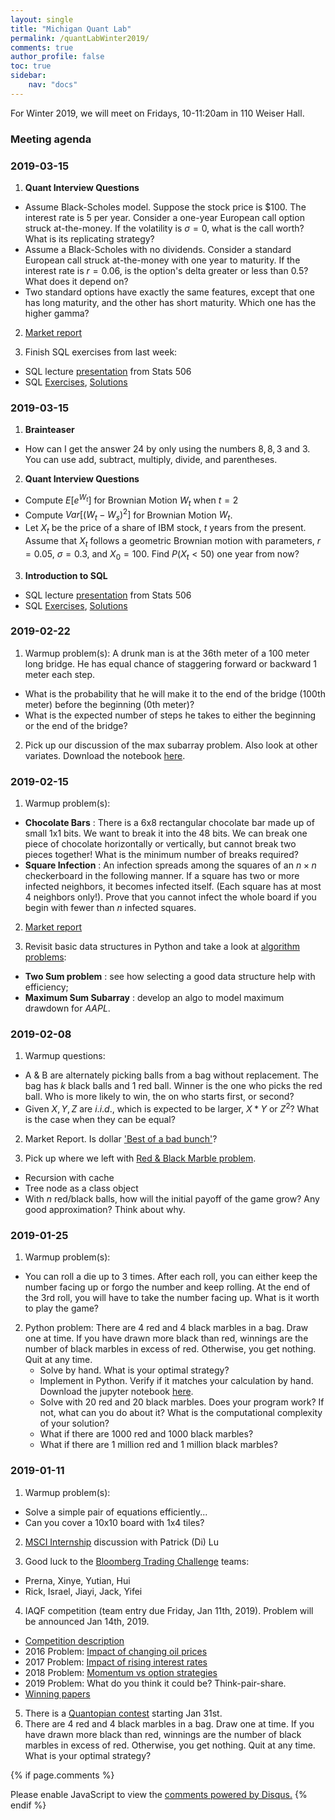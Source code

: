 ```yaml
---
layout: single
title: "Michigan Quant Lab"
permalink: /quantLabWinter2019/
comments: true
author_profile: false
toc: true
sidebar:
    nav: "docs"
---
```

For Winter 2019, we will meet on Fridays, 10-11:20am in 110 Weiser Hall.

### Meeting agenda
### 2019-03-15
1. **Quant Interview Questions**
- Assume Black-Scholes model. Suppose the stock price is $\$100$. The interest rate is $5%$ per year. Consider a one-year European call option struck at-the-money. If the volatility is $\sigma = 0$, what is the call worth? What is its replicating strategy?
- Assume a Black-Scholes with no dividends. Consider a standard European call struck at-the-money with one year to maturity. If the interest rate is $r = 0.06$, is the option's delta greater or less than $0.5$? What does it depend on?
- Two standard options have exactly the same features, except that one has long maturity, and the other has short maturity. Which one has the higher gamma?

2. [Market report](https://drive.google.com/open?id=1lxRv4fUasbsgDnAK3cre2_3LtoSLaOJX)

3. Finish SQL exercises from last week:
  - SQL lecture [presentation](https://jbhender.github.io/Stats506/F18/Intro_to_SQL.html) from Stats 506
  - SQL [Exercises](https://drive.google.com/file/d/17wOqwUBZIrp_CuQEEcnGBUI8gP7nAlwB/view?usp=sharing), [Solutions]()



### 2019-03-15
1. **Brainteaser**
- How can I get the answer $24$ by only using the numbers $8, 8, 3$ and $3$. You can use add, subtract, multiply, divide, and parentheses.

2. **Quant Interview Questions**
- Compute $E[e^{W_t}]$ for Brownian Motion $W_t$ when $t = 2$
- Compute $Var[(W_t - W_s)^2]$ for Brownian Motion $W_t$.
- Let $X_t$ be the price of a share of IBM stock, $t$ years from the present. Assume that $X_t$ follows a geometric Brownian motion with parameters, $r = 0.05$, $\sigma = 0.3$, and $X_0 = 100$. Find $P(X_t < 50)$ one year from now?

3. **Introduction to SQL**
  - SQL lecture [presentation](https://jbhender.github.io/Stats506/F18/Intro_to_SQL.html) from Stats 506
  - SQL [Exercises](https://drive.google.com/file/d/17wOqwUBZIrp_CuQEEcnGBUI8gP7nAlwB/view?usp=sharing), [Solutions]()

### 2019-02-22
1. Warmup problem(s):
A drunk man is at the $36$th meter of a $100$ meter long bridge. He has equal chance of staggering forward or backward $1$ meter each step. 
- What is the probability that he will make it to the end of the bridge ($100$th meter) before the beginning ($0$th meter)? 
- What is the expected number of steps he takes to either the beginning or the end of the bridge?

2. Pick up our discussion of the max subarray problem. Also look at other variates. Download the notebook [here](https://nbviewer.jupyter.org/github/dlu-umich/dlu-umich.github.io/blob/master/friday-workshop/Basic%20Data%20Structure%20%26%20Algo.ipynb).

### 2019-02-15
1. Warmup problem(s):
- **Chocolate Bars** : There is a $6$x$8$ rectangular chocolate bar made up of small $1$x$1$ bits. We want to break it into the $48$ bits. We can break one piece of chocolate horizontally or vertically, but cannot break two pieces together! What is the minimum number of breaks required?
- **Square Infection** : An infection spreads among the squares of an $n\times n$ checkerboard in the following manner. If a square has two or more infected neighbors, it becomes infected itself. (Each square has at most $4$ neighbors only!). Prove that you cannot infect the whole board if you begin with fewer than $n$ infected squares.

2. [Market report](https://drive.google.com/open?id=1TQY6seONGz4L1ALpk2x3g5QOm_WrDY_5)

3. Revisit basic data structures in Python and take a look at [algorithm problems](https://nbviewer.jupyter.org/github/dlu-umich/dlu-umich.github.io/blob/master/friday-workshop/Basic%20Data%20Structure%20%26%20Algo.ipynb): 
- **Two Sum problem** : see how selecting a good data structure help with efficiency; 
- **Maximum Sum Subarray** : develop an algo to model maximum drawdown for *AAPL*.

### 2019-02-08
1. Warmup questions:
- A & B are alternately picking balls from a bag without replacement. The bag has $k$ black balls and 1 red ball. Winner is the one who picks the red ball. Who is more likely to win, the on who starts first, or second?
- Given $X, Y, Z$ are $i.i.d.$, which is expected to be larger, $X*Y$ or $Z^2$? What is the case when they can be equal? 

2. Market Report. Is dollar ['Best of a bad bunch'](https://www.bloomberg.com/news/articles/2019-02-07/global-rate-shift-upends-wall-street-s-weaker-dollar-consensus?srnd=fixed-income)?

3. Pick up where we left with [Red & Black Marble problem](https://nbviewer.jupyter.org/github/dlu-umich/dlu-umich.github.io/blob/master/friday-workshop/RedBlackMarble-DP.ipynb).
- Recursion with cache
- Tree node as a class object
- With $n$ red/black balls, how will the initial payoff of the game grow? Any good approximation? Think about why.

### 2019-01-25

1. Warmup problem(s):
- You can roll a die up to 3 times. After each roll, you can either keep the number facing up or forgo the number and keep rolling. At the end of the 3rd roll, you will have to take the number facing up. What is it worth to play the game?

2. Python problem: There are 4 red and 4 black marbles in a bag. Draw one at time. If you have drawn more black than red, winnings are the number of black marbles in excess of red. Otherwise, you get nothing. Quit at any time.
    - Solve by hand. What is your optimal strategy?
    - Implement in Python. Verify if it matches your calculation by hand. Download the jupyter notebook [here](https://nbviewer.jupyter.org/github/dlu-umich/dlu-umich.github.io/blob/master/friday-workshop/RedBlackMarble-DP.ipynb).
    - Solve with 20 red and 20 black marbles. Does your program work? If not, what can you do about it? What is the computational complexity of your solution?
    - What if there are 1000 red and 1000 black marbles?
    - What if there are 1 million red and 1 million black marbles?


### 2019-01-11
1. Warmup problem(s):
- Solve a simple pair of equations efficiently...
- Can you cover a 10x10 board with 1x4 tiles?

2. [MSCI Internship](../jobs/MSCIQuantitativeModelValidationSummerInternship.pdf) discussion with Patrick (Di) Lu

3. Good luck to the [Bloomberg Trading Challenge](https://www.bloomberg.com/careers/blog/one-idea-engaged-250-student-teams-first-ever-bloomberg-trading-challenge/) teams:
- Prerna, Xinye, Yutian, Hui
- Rick, Israel, Jiayi, Jack, Yifei

4. IAQF competition (team entry due Friday, Jan 11th, 2019). Problem will be announced Jan 14th, 2019.
- [Competition description](../competitions/iaqf/IAQFAnnualAcademicCompetition.pdf)
- 2016 Problem: [Impact of changing oil prices](../competitions/iaqf/IAQFCompetitionProblem2016.pdf)
- 2017 Problem: [Impact of rising interest rates](../competitions/iaqf/IAQFCompetitionProblem2017.pdf)
- 2018 Problem: [Momentum vs option strategies](../competitions/iaqf/IAQFCompetitionProblem2018.pdf)
- 2019 Problem: What do you think it could be? Think-pair-share.
- [Winning papers](https://www.iaqf.org/news/news_detail/49)
5. There is a [Quantopian contest](https://www.quantopian.com/contest/university-quant-finance-competition) starting Jan 31st.
6. There are 4 red and 4 black marbles in a bag. Draw one at time. If you have drawn more black than red, winnings are the number of black marbles in excess of red. Otherwise, you get nothing. Quit at any time. What is your optimal strategy?

{% if page.comments %}
<div id="disqus_thread"></div>
<script>

/**
*  RECOMMENDED CONFIGURATION VARIABLES: EDIT AND UNCOMMENT THE SECTION BELOW TO INSERT DYNAMIC VALUES FROM YOUR PLATFORM OR CMS.
*  LEARN WHY DEFINING THESE VARIABLES IS IMPORTANT: https://disqus.com/admin/universalcode/#configuration-variables*/
/*
var disqus_config = function () {
this.page.url = PAGE_URL;  // Replace PAGE_URL with your page's canonical URL variable
this.page.identifier = PAGE_IDENTIFIER; // Replace PAGE_IDENTIFIER with your page's unique identifier variable
};
*/
(function() { // DON'T EDIT BELOW THIS LINE
var d = document, s = d.createElement('script');
s.src = 'https://israeldi.disqus.com/embed.js';
s.setAttribute('data-timestamp', +new Date());
(d.head || d.body).appendChild(s);
})();
</script>
<noscript>Please enable JavaScript to view the <a href="https://disqus.com/?ref_noscript">comments powered by Disqus.</a></noscript>
{% endif %}
